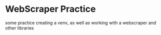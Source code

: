 # WebScraper Practice
 some practice creating a venv, as well as working with a webscraper and other libraries
